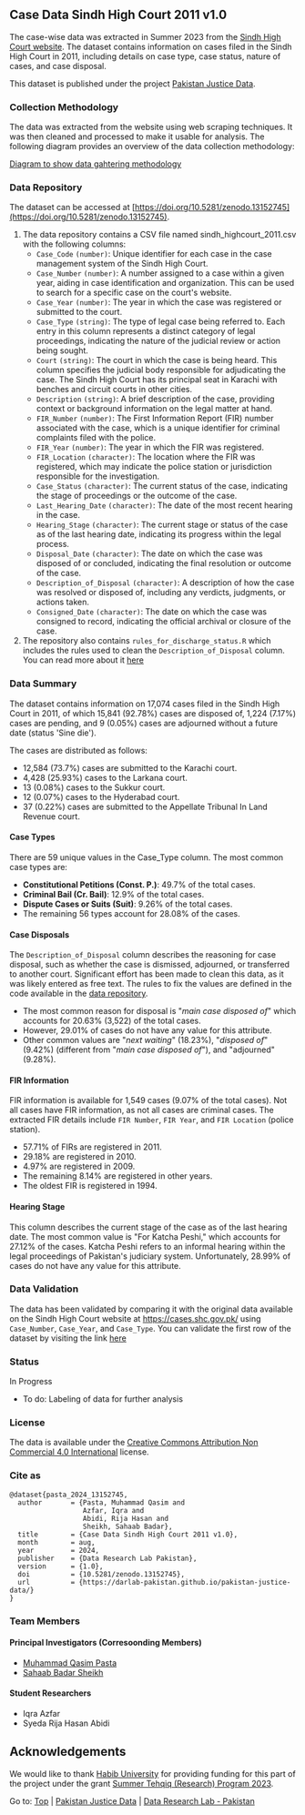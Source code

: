 ## Case Data Sindh High Court 2011 v1.0

The case-wise data was extracted in Summer 2023 from the [Sindh High Court website](htts://shc.gov.pk). The dataset contains information on cases filed in the Sindh High Court in 2011, including details on case type, case status, nature of cases, and case disposal.

This dataset is published under the project [Pakistan Justice Data](../README.md).

### Collection Methodology

The data was extracted from the website using web scraping techniques. It was then cleaned and processed to make it usable for analysis. The following diagram provides an overview of the data collection methodology:

[Diagram to show data gahtering methodology](images/data_gathering.jpg)

### Data Repository

The dataset can be accessed at [https://doi.org/10.5281/zenodo.13152745](https://doi.org/10.5281/zenodo.13152745).

1. The data repository contains a CSV file named sindh_highcourt_2011.csv with the following columns:
    - `Case_Code` `(number)`: Unique identifier for each case in the case management system of the Sindh High Court.
    - `Case_Number` `(number)`: A number assigned to a case within a given year, aiding in case identification and organization. This can be used to search for a specific case on the court's website.
    - `Case_Year` `(number)`: The year in which the case was registered or submitted to the court.
    - `Case_Type` `(string)`: The type of legal case being referred to. Each entry in this column represents a distinct category of legal proceedings, indicating the nature of the judicial review or action being sought.
    - `Court` `(string)`: The court in which the case is being heard. This column specifies the judicial body responsible for adjudicating the case. The Sindh High Court has its principal seat in Karachi with benches and circuit courts in other cities.
    - `Description` `(string)`: A brief description of the case, providing context or background information on the legal matter at hand.
    - `FIR_Number` `(number)`: The First Information Report (FIR) number associated with the case, which is a unique identifier for criminal complaints filed with the police.
    - `FIR_Year` `(number)`: The year in which the FIR was registered.
    - `FIR_Location` `(character)`: The location  where the FIR was registered, which may indicate the police station or jurisdiction responsible for the investigation.
    - `Case_Status` `(character)`: The current status of the case, indicating the stage of proceedings or the outcome of the case.
    - `Last_Hearing_Date` `(character)`: The date of the most recent hearing in the case.
    - `Hearing_Stage` `(character)`: The current stage or status of the case as of the last hearing date, indicating its progress within the legal process.
    - `Disposal_Date` `(character)`: The date on which the case was disposed of or concluded, indicating the final resolution or outcome of the case.
    - `Description_of_Disposal` `(character)`: A description of how the case was resolved or disposed of, including any verdicts, judgments, or actions taken.
    - `Consigned_Date` `(character)`: The date on which the case was consigned to record, indicating the official archival or closure of the case.
2. The repository also contains `rules_for_discharge_status.R` which includes the rules used to clean the `Description_of_Disposal` column. You can read more about it [here](#case-disposals)

### Data Summary

The dataset contains information on 17,074 cases filed in the Sindh High Court in 2011, of which 15,841 (92.78%) cases are disposed of, 1,224 (7.17%) cases are pending, and 9 (0.05%) cases are adjourned without a future date (status 'Sine die').

The cases are distributed as follows:

- 12,584 (73.7%) cases are submitted to the Karachi court.
- 4,428 (25.93%) cases to the Larkana court.
- 13 (0.08%) cases to the Sukkur court.
- 12 (0.07%) cases to the Hyderabad court.
- 37 (0.22%) cases are submitted to the Appellate Tribunal In Land Revenue court.

#### Case Types

There are 59 unique values in the Case_Type column. The most common case types are:

- **Constitutional Petitions (Const. P.)**: 49.7% of the total cases.
- **Criminal Bail (Cr. Bail)**: 12.9% of the total cases.
- **Dispute Cases or Suits (Suit)**: 9.26% of the total cases.
- The remaining 56 types account for 28.08% of the cases.

#### Case Disposals

The `Description_of_Disposal` column describes the reasoning for case disposal, such as whether the case is dismissed, adjourned, or transferred to another court. Significant effort has been made to clean this data, as it was likely entered as free text. The rules to fix the values are defined in the code available in the [data repository](https://doi.org/10.5281/zenodo.13152745).

- The most common reason for disposal is "_main case disposed of_" which accounts for 20.63% (3,522) of the total cases.
- However, 29.01% of cases do not have any value for this attribute.
- Other common values are "_next waiting_" (18.23%), "_disposed of_" (9.42%) (different from "_main case disposed of_"), and "adjourned" (9.28%).

#### FIR Information

FIR information is available for 1,549 cases (9.07% of the total cases). Not all cases have FIR information, as not all cases are criminal cases. The extracted FIR details include `FIR Number`, `FIR Year`, and `FIR Location` (police station).

- 57.71% of FIRs are registered in 2011.
- 29.18% are registered in 2010.
- 4.97% are registered in 2009.
- The remaining 8.14% are registered in other years.
- The oldest FIR is registered in 1994.

#### Hearing Stage

This column describes the current stage of the case as of the last hearing date. The most common value is "For Katcha Peshi," which accounts for 27.12% of the cases. Katcha Peshi refers to an informal hearing within the legal proceedings of Pakistan's judiciary system. Unfortunately, 28.99% of cases do not have any value for this attribute.

### Data Validation

The data has been validated by comparing it with the original data available on the Sindh High Court website at <https://cases.shc.gov.pk/> using `Case_Number`, `Case_Year`, and `Case_Type`. You can validate the first row of the dataset by visiting the link [here](https://cases.shc.gov.pk/khi/web/index.php?r=cases%2Fsearch-result&CasesSearch%5BCASENO%5D=7&CasesSearch%5BCASEYEAR%5D=2011&CasesSearch%5BCASENAMECODE%5D=&CasesSearch%5BBENCH%5D=&CasesSearch%5BCIRCUITCODE%5D=&CasesSearch%5BMATTERCODE%5D=&CasesSearch%5BPARTY%5D=&CasesSearch%5BGOVT_AGENCY_CODE%5D=&CasesSearch%5BFIRNO%5D=&CasesSearch%5BFIRYEAR%5D=&CasesSearch%5BPOLICESTATIONCODE%5D=&CasesSearch%5BADVOCATECODE%5D=&CasesSearch%5BisPending%5D=&CasesSearch%5BisPending%5D=3&CasesSearch%5BCASENO%5D=13&CasesSearch%5BCASEYEAR%5D=2011&CasesSearch%5BCASENAMECODE%5D=&CasesSearch%5BBENCH%5D=&CasesSearch%5BCIRCUITCODE%5D=&CasesSearch%5BMATTERCODE%5D=&CasesSearch%5BPARTY%5D=&CasesSearch%5BGOVT_AGENCY_CODE%5D=&CasesSearch%5BADVOCATECODE%5D=&CasesSearch%5BFIRNO%5D=&CasesSearch%5BFIRYEAR%5D=&CasesSearch%5BPOLICESTATIONCODE%5D=&CasesSearch%5BisPending%5D=&CasesSearch%5BisPending%5D=3&CasesSearch%5BCASENO%5D=13&CasesSearch%5BCASEYEAR%5D=2011&CasesSearch%5BCASENAMECODE%5D=&CasesSearch%5BBENCH%5D=&CasesSearch%5BCIRCUITCODE%5D=4&CasesSearch%5BMATTERCODE%5D=&CasesSearch%5BPARTY%5D=&CasesSearch%5BGOVT_AGENCY_CODE%5D=&CasesSearch%5BADVOCATECODE%5D=&CasesSearch%5BFIRNO%5D=&CasesSearch%5BFIRYEAR%5D=&CasesSearch%5BPOLICESTATIONCODE%5D=&CasesSearch%5BisPending%5D=&CasesSearch%5BisPending%5D=3&CasesSearch%5BCASENO%5D=13&CasesSearch%5BCASEYEAR%5D=2011&CasesSearch%5BCASENAMECODE%5D=7&CasesSearch%5BBENCH%5D=&CasesSearch%5BCIRCUITCODE%5D=4&CasesSearch%5BMATTERCODE%5D=&CasesSearch%5BPARTY%5D=&CasesSearch%5BGOVT_AGENCY_CODE%5D=&CasesSearch%5BADVOCATECODE%5D=&CasesSearch%5BFIRNO%5D=&CasesSearch%5BFIRYEAR%5D=&CasesSearch%5BPOLICESTATIONCODE%5D=&CasesSearch%5BisPending%5D=&CasesSearch%5BisPending%5D=3)

### Status

In Progress

- To do: Labeling of data for further analysis

### License

The data is available under the [Creative Commons Attribution Non Commercial 4.0 International](https://creativecommons.org/licenses/by-nc/4.0/legalcode) license.

### Cite as

````(bibtex)
@dataset{pasta_2024_13152745,
  author       = {Pasta, Muhammad Qasim and
                  Azfar, Iqra and
                  Abidi, Rija Hasan and
                  Sheikh, Sahaab Badar},
  title        = {Case Data Sindh High Court 2011 v1.0},
  month        = aug,
  year         = 2024,
  publisher    = {Data Research Lab Pakistan},
  version      = {1.0},
  doi          = {10.5281/zenodo.13152745},
  url          = {https://darlab-pakistan.github.io/pakistan-justice-data/}
}
````

### Team Members

#### Principal Investigators (Corresoonding Members)

- [Muhammad Qasim Pasta](https://habib.edu.pk/SSE/muhammad-qasim-pasta/)
- [Sahaab Badar Sheikh](https://habib.edu.pk/AHSS/sahaab-sheikh/)

#### Student Researchers

- Iqra Azfar
- Syeda Rija Hasan Abidi

## Acknowledgements

We would like to thank [Habib University](http://habib.edu.pk) for providing funding for this part of the project under the grant [Summer Tehqiq (Research) Program 2023](https://habib.edu.pk/research-at-habib/summer-tehqiq-research-program/).

Go to: [Top](#case-data-sindh-high-court-2011-v10) | [Pakistan Justice Data](../README.md) | [Data Research Lab - Pakistan](https://darlab-pakistan.github.io/)

<link rel="include" href="../../analytics.html">